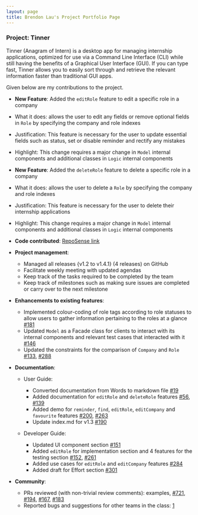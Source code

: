 ```yaml
---
layout: page
title: Brendon Lau's Project Portfolio Page
---
```


### Project: Tinner

Tinner (Anagram of Intern) is a desktop app for managing internship applications, optimized for use via a Command Line Interface (CLI) while still having the benefits of a Graphical User Interface (GUI). If you can type fast, Tinner allows you to easily sort through and retrieve the relevant information faster than traditional GUI apps.

Given below are my contributions to the project.

* **New Feature**: Added the `editRole` feature to edit a specific role in a company
* What it does: allows the user to edit any fields or remove optional fields in `Role` by specifying the company and role indexes
* Justification: This feature is necessary for the user to update essential fields such as status, set or disable reminder and rectify any mistakes
* Highlight: This change requires a major change in `Model` internal components and additional classes in `Logic` internal components

* **New Feature**: Added the `deleteRole` feature to delete a specific role in a company
* What it does: allows the user to delete a `Role` by specifying the company and role indexes
* Justification: This feature is necessary for the user to delete their internship applications 
* Highlight: This change requires a major change in `Model` internal components and additional classes in `Logic` internal components

* **Code contributed**: [RepoSense link](https://nus-cs2103-ay2122s2.github.io/tp-dashboard/?search=brendonlau&breakdown=true)

* **Project management**:
  * Managed all releases {v1.2 to v1.4.1} (4 releases) on GitHub
  * Facilitate weekly meeting with updated agendas
  * Keep track of the tasks required to be completed by the team
  * Keep track of milestones such as making sure issues are completed or carry over to the next milestone

* **Enhancements to existing features**:
  * Implemented colour-coding of role tags according to role statuses to allow users to gather information 
  pertaining to the roles at a glance [\#181](https://github.com/AY2122S2-CS2103T-T17-1/tp/pull/181)
  * Updated `Model` as a Facade class for clients to interact with its internal components and relevant test cases that
  interacted with it [\#146](https://github.com/AY2122S2-CS2103T-T17-1/tp/pull/146)
  * Updated the constraints for the comparison of `Company` and `Role` [\#133](https://github.com/AY2122S2-CS2103T-T17-1/tp/pull/133), [\#288](https://github.com/AY2122S2-CS2103T-T17-1/tp/pull/288) 
  
* **Documentation**:
  * User Guide:
    * Converted documentation from Words to markdown file [\#19](https://github.com/AY2122S2-CS2103T-T17-1/tp/pull/19/files) 
    * Added documentation for `editRole` and `deleteRole` features [\#56](https://github.com/AY2122S2-CS2103T-T17-1/tp/pull/56), [\#139](https://github.com/AY2122S2-CS2103T-T17-1/tp/pull/139/files)
    * Added demo for `reminder`, `find`, `editRole`, `editCompany` and `favourite` features [\#200](https://github.com/AY2122S2-CS2103T-T17-1/tp/pull/200), [\#263](https://github.com/AY2122S2-CS2103T-T17-1/tp/pull/263)  
    * Update index.md for v1.3 [\#190](https://github.com/AY2122S2-CS2103T-T17-1/tp/pull/190)
    
  * Developer Guide:
    * Updated UI component section [\#151](https://github.com/AY2122S2-CS2103T-T17-1/tp/pull/151)
    * Added `editRole` for implementation section and 4 features for the testing section [\#152](https://github.com/AY2122S2-CS2103T-T17-1/tp/pull/152), [\#261](https://github.com/AY2122S2-CS2103T-T17-1/tp/pull/261)
    * Added use cases for `editRole` and `editCompany` features [\#284](https://github.com/AY2122S2-CS2103T-T17-1/tp/pull/284)     
    * Added draft for Effort section [\#301](https://github.com/AY2122S2-CS2103T-T17-1/tp/pull/301)

* **Community**:
  * PRs reviewed (with non-trivial review comments): examples, [\#721](https://github.com/AY2122S2-CS2103T-T17-1/tp/pull/271), [\#194](https://github.com/AY2122S2-CS2103T-T17-1/tp/pull/194), [\#167](https://github.com/AY2122S2-CS2103T-T17-1/tp/pull/167), [\#183](https://github.com/AY2122S2-CS2103T-T17-1/tp/pull/183)
  * Reported bugs and suggestions for other teams in the class: [1](https://github.com/AY2122S2-CS2103T-T17-2/tp/issues/240#issuecomment-1094183862)


